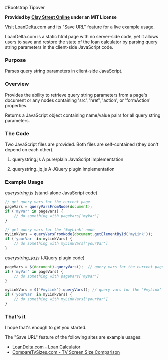 #Bootstrap Tipover

**Provided by [Clay Street Online](http://www.claystreet.com) under an MIT License**

Visit [LoanDelta.com](http://www.loandelta.com/) and its "Save URL" feature for a live example usage.

LoanDelta.com is a static html page with no server-side code,
yet it allows users to save and restore the state of the loan calculator by parsing
query string parameters in the client-side JavaScript code.

### Purpose

Parses query string parameters in client-side JavaScript.

### Overview

Provides the ability to retrieve query string parameters from a page's document
or any nodes containing 'src', 'href', 'action', or 'formAction' properties.

Returns a JavaScript object containing name/value pairs for all query string
parameters.

### The Code

Two JavaScript files are provided.  Both files are self-contained (they don't depend on each other).

1. querystring.js
   A pure/plain JavaScript implementation
   
2. querystring_jq.js
   A JQuery plugin implementation
   
### Example Usage

*querystring.js* (stand-alone JavaScript code)
```javascript
// get query vars for the current page
pageVars = queryVarsFromNode(document); 
if ('myVar' in pageVars) {
    // do something with pageVars['myVar']
}

// get query vars for the '#myLink' node
myLinkVars = queryVarsFromNode(document.getElementById('myLink')); 
if ('yourVar' in myLinkVars) {
    // do something with myLinkVars['yourVar']
}
```

*querystring_jq.js* (JQuery plugin code)
```javascript
pageVars = $(document).queryVars();  // query vars for the current page
if ('myVar' in pageVars) {
    // do something with pageVars['myVar']
}

myLinkVars = $('#myLink').queryVars(); // query vars for the '#myLink' node
if ('yourVar' in myLinkVars) {
    // do something with myLinkVars['yourVar']
}
```

### That's it

I hope that's enough to get you started.

The "Save URL" feature of the following sites are example usages:
* [LoanDelta.com - Loan Calculator](http://www.loandelta.com/)
* [CompareTvSizes.com - TV Screen Size Comparison](http://www.comparetvsizes.com/)
